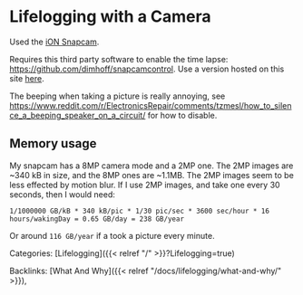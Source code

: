 # Lifelogging with a Camera

Used the [iON Snapcam](https://amzn.to/3JqQ6kA).

Requires this third party software to enable the time lapse:
https://github.com/dimhoff/snapcamcontrol. Use a version hosted on this site
[here](/snapcamcontrol.html).

The beeping when taking a picture is really annoying, see
https://www.reddit.com/r/ElectronicsRepair/comments/tzmesl/how_to_silence_a_beeping_speaker_on_a_circuit/
for how to disable.

## Memory usage

My snapcam has a 8MP camera mode and a 2MP one.  The 2MP images are ~340 kB in
size, and the 8MP ones are ~1.1MB. The 2MP images seem to be less effected by
motion blur.  If I use 2MP images, and take one every 30 seconds, then I would
need:

```
1/1000000 GB/kB * 340 kB/pic * 1/30 pic/sec * 3600 sec/hour * 16 hours/wakingDay = 0.65 GB/day = 238 GB/year
```

Or around `116 GB/year` if a took a picture every minute.










Categories: [Lifelogging]({{< relref "/" >}}?Lifelogging=true)

Backlinks: [What And Why]({{< relref "/docs/lifelogging/what-and-why/" >}}), 

